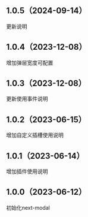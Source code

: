 ## 1.0.5（2024-09-14）
更新说明
## 1.0.4（2023-12-08）
增加弹层宽度可配置
## 1.0.3（2023-12-08）
更新使用事件说明
## 1.0.2（2023-06-15）
增加自定义插槽使用说明
## 1.0.1（2023-06-14）
增加插件使用说明
## 1.0.0（2023-06-12）
初始化next-modal
